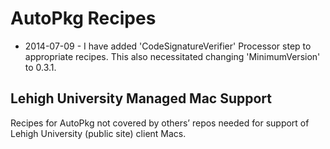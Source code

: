 AutoPkg Recipes 
===============

* 2014-07-09 - I have added 'CodeSignatureVerifier' Processor step to appropriate recipes. This also necessitated changing 'MinimumVersion' to 0.3.1.

Lehigh University Managed Mac Support
-------------------------------------

Recipes for AutoPkg not covered by others’ repos needed for support of Lehigh University (public site) client Macs.

